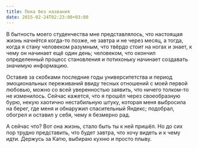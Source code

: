 ```yaml
---
title: Пока без названия
date: 2015-02-24T02:23:00+03:00
---
```


В бытность моего студенчества мне представлялось, что настоящая жизнь начнётся когда-то позже, не завтра и не через месяц, а тогда, когда я стану человеком разумным, что твёрдо стоит на ногах и знает, к чему он начинает ещё один день; человеком, что окончил определенный процесс становления и потихоньку начинает создавать значимую информацию.

Оставив за скобками последние годы университетства и период эмоциональных переживаний ввиду тесных отношений с моей первой любовью, можно со всей уверенностью заявить, что ничего толком-то не изменилось. Сейчас кажется, что я прошёл через своеобразную бурю, некую хаотично нестабильную штуку, которая меня выбросила на берег, где меня и обнаружил спасительный Яндекс; подобрал, обогрел и оставил у себя, чему я безмерно рад.

А сейчас что? Вот она жизнь, стало быть ты к ней пришёл. Но до сих пор трудно представить, что будет завтра, что хочу видеть и к чему идти. Держусь за Катю, выбираю кухню и просто плыву.
